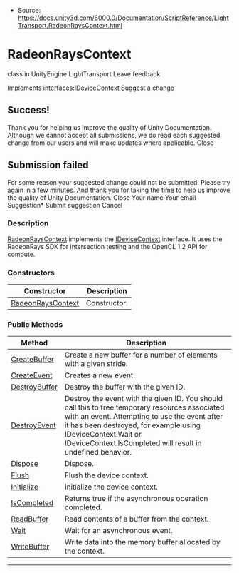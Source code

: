 * Source: https://docs.unity3d.com/6000.0/Documentation/ScriptReference/LightTransport.RadeonRaysContext.html

# RadeonRaysContext
class in UnityEngine.LightTransport
Leave feedback
  

Implements interfaces:[IDeviceContext](https://docs.unity3d.com/6000.0/Documentation/ScriptReference/LightTransport.IDeviceContext.html)
Suggest a change
## Success!
Thank you for helping us improve the quality of Unity Documentation. Although we cannot accept all submissions, we do read each suggested change from our users and will make updates where applicable.
Close
## Submission failed
For some reason your suggested change could not be submitted. Please <a>try again</a> in a few minutes. And thank you for taking the time to help us improve the quality of Unity Documentation.
Close
Your name Your email Suggestion* Submit suggestion
Cancel
### Description
[RadeonRaysContext](https://docs.unity3d.com/6000.0/Documentation/ScriptReference/LightTransport.RadeonRaysContext.html) implements the [IDeviceContext](https://docs.unity3d.com/6000.0/Documentation/ScriptReference/LightTransport.IDeviceContext.html) interface. It uses the RadeonRays SDK for intersection testing and the OpenCL 1.2 API for compute.
### Constructors
Constructor | Description  
---|---  
[RadeonRaysContext](https://docs.unity3d.com/6000.0/Documentation/ScriptReference/LightTransport.RadeonRaysContext-ctor.html) | Constructor.  
### Public Methods
Method | Description  
---|---  
[CreateBuffer](https://docs.unity3d.com/6000.0/Documentation/ScriptReference/LightTransport.RadeonRaysContext.CreateBuffer.html) | Create a new buffer for a number of elements with a given stride.  
[CreateEvent](https://docs.unity3d.com/6000.0/Documentation/ScriptReference/LightTransport.RadeonRaysContext.CreateEvent.html) | Creates a new event.  
[DestroyBuffer](https://docs.unity3d.com/6000.0/Documentation/ScriptReference/LightTransport.RadeonRaysContext.DestroyBuffer.html) | Destroy the buffer with the given ID.  
[DestroyEvent](https://docs.unity3d.com/6000.0/Documentation/ScriptReference/LightTransport.RadeonRaysContext.DestroyEvent.html) | Destroy the event with the given ID. You should call this to free temporary resources associated with an event. Attempting to use the event after it has been destroyed, for example using IDeviceContext.Wait or IDeviceContext.IsCompleted will result in undefined behavior.  
[Dispose](https://docs.unity3d.com/6000.0/Documentation/ScriptReference/LightTransport.RadeonRaysContext.Dispose.html) | Dispose.  
[Flush](https://docs.unity3d.com/6000.0/Documentation/ScriptReference/LightTransport.RadeonRaysContext.Flush.html) | Flush the device context.  
[Initialize](https://docs.unity3d.com/6000.0/Documentation/ScriptReference/LightTransport.RadeonRaysContext.Initialize.html) | Initialize the device context.  
[IsCompleted](https://docs.unity3d.com/6000.0/Documentation/ScriptReference/LightTransport.RadeonRaysContext.IsCompleted.html) | Returns true if the asynchronous operation completed.  
[ReadBuffer](https://docs.unity3d.com/6000.0/Documentation/ScriptReference/LightTransport.RadeonRaysContext.ReadBuffer.html) | Read contents of a buffer from the context.  
[Wait](https://docs.unity3d.com/6000.0/Documentation/ScriptReference/LightTransport.RadeonRaysContext.Wait.html) | Wait for an asynchronous event.  
[WriteBuffer](https://docs.unity3d.com/6000.0/Documentation/ScriptReference/LightTransport.RadeonRaysContext.WriteBuffer.html) | Write data into the memory buffer allocated by the context.  
* * *
